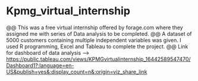 # Kpmg_virtual_internship
@@ This was a free virtual internship offered by forage.com where they assigned me with series of Data analysis to be completed.
@@ A dataset of  5000 customers containing multiple independent variables was given. I used R programming, Excel and Tableau to complete the project.
@@ Link for dashboard of data analysis -->
  https://public.tableau.com/views/KPMGvirtualinternship_16442589547470/Dashboard1?:language=en-US&publish=yes&:display_count=n&:origin=viz_share_link